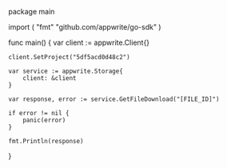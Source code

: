 package main

import (
    "fmt"
    "github.com/appwrite/go-sdk"
)

func main() {
    var client := appwrite.Client{}

    client.SetProject("5df5acd0d48c2")

    var service := appwrite.Storage{
        client: &client
    }

    var response, error := service.GetFileDownload("[FILE_ID]")

    if error != nil {
        panic(error)
    }

    fmt.Println(response)
}